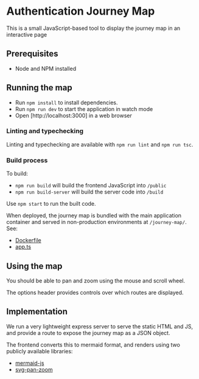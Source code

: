 # Authentication Journey Map

This is a small JavaScript-based tool to display the journey map in an interactive page

## Prerequisites

- Node and NPM installed

## Running the map

- Run `npm install` to install dependencies.
- Run `npm run dev` to start the application in watch mode
- Open [http://localhost:3000] in a web browser

### Linting and typechecking

Linting and typechecking are available with `npm run lint` and `npm run tsc`.

### Build process

To build:

- `npm run build` will build the frontend JavaScript into `/public`
- `npm run build-server` will build the server code into `/build`

Use `npm start` to run the built code.

When deployed, the journey map is bundled with the main application container
and served in non-production environments at `/journey-map/`. See:

- [Dockerfile](../Dockerfile)
- [app.ts](../src/app.ts)

## Using the map

You should be able to pan and zoom using the mouse and scroll wheel.

The options header provides controls over which routes are displayed.

## Implementation

We run a very lightweight express server to serve the static HTML and JS,
and provide a route to expose the journey map as a JSON object.

The frontend converts this to mermaid format, and renders using two publicly available libraries:

- [mermaid-js](https://mermaid.js.org/)
- [svg-pan-zoom](https://github.com/bumbu/svg-pan-zoom)
